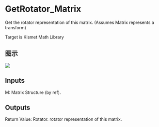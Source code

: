 # GetRotator_Matrix

Get the rotator representation of this matrix. (Assumes Matrix represents a transform)

Target is Kismet Math Library

## 图示

![]($-20221218-19521265.png)

## Inputs

M: Matrix Structure (by ref).  

## Outputs

Return Value: Rotator. rotator representation of this matrix.

